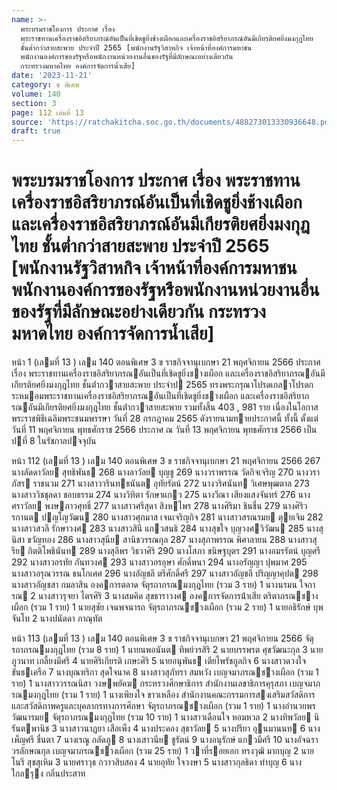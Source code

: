 ```yaml
---
name: >-
  พระบรมราชโองการ ประกาศ เรื่อง
  พระราชทานเครื่องราชอิสริยาภรณ์อันเป็นที่เชิดชูยิ่งช้างเผือกและเครื่องราชอิสริยาภรณ์อันมีเกียรติยศยิ่งมงกุฎไทย
  ชั้นต่ำกว่าสายสะพาย ประจำปี 2565 [พนักงานรัฐวิสาหกิจ เจ้าหน้าที่องค์การมหาชน
  พนักงานองค์การของรัฐหรือพนักงานหน่วยงานอื่นของรัฐที่มีลักษณะอย่างเดียวกัน
  กระทรวงมหาดไทย องค์การจัดการน้ำเสีย]
date: '2023-11-21'
category: ข พิเศษ
volume: 140
section: 3
page: 112 เล่มที่ 13
source: 'https://ratchakitcha.soc.go.th/documents/488273013330936648.pdf'
draft: true
---
```


# พระบรมราชโองการ ประกาศ เรื่อง พระราชทานเครื่องราชอิสริยาภรณ์อันเป็นที่เชิดชูยิ่งช้างเผือกและเครื่องราชอิสริยาภรณ์อันมีเกียรติยศยิ่งมงกุฎไทย ชั้นต่ำกว่าสายสะพาย ประจำปี 2565 [พนักงานรัฐวิสาหกิจ เจ้าหน้าที่องค์การมหาชน พนักงานองค์การของรัฐหรือพนักงานหน่วยงานอื่นของรัฐที่มีลักษณะอย่างเดียวกัน กระทรวงมหาดไทย องค์การจัดการน้ำเสีย]

หน้า 1 (เลมที่ 13 ) เลม 140 ตอนพิเศษ 3 ข ราชกิจจานุเบกษา 21 พฤศจิกายน 2566 ประกาศ เรื่อง พระราชทานเครื่องราชอิสริยาภรณอันเป็นที่เชิดชูยิ่งชางเผือก และเครื่องราชอิสริยาภรณอันมีเกียรติยศยิ่งมงกุฎไทย ชั้นต่ํากวาสายสะพาย ประจําป 2565 ทรงพระกรุณาโปรดเกลาโปรดกระหมอมพระราชทานเครื่องราชอิสริยาภรณอันเป็นที่เชิดชูยิ่งชางเผือก และเครื่องราชอิสริยาภรณอันมีเกียรติยศยิ่งมงกุฎไทย ชั้นต่ํากวาสายสะพาย รวมทั้งสิ้น 403 , 981 ราย เนื่องในโอกาสพระราชพิธีเฉลิมพระชนมพรรษา วันที่ 28 กรกฎาคม 2565 ดังรายนามทายประกาศนี้ ทั้งนี้ ตั้งแต่วันที่ 11 พฤศจิกายน พุทธศักราช 2566 ประกาศ ณ วันที่ 13 พฤศจิกายน พุทธศักราช 2566 เป็นปที่ 8 ในรัชกาลปจจุบัน

หน้า 112 (เลมที่ 13 ) เลม 140 ตอนพิเศษ 3 ข ราชกิจจานุเบกษา 21 พฤศจิกายน 2566 267 นางลัดดาวัลย สุทธิพันธ 268 นางลาวัลย บุญชู 269 นางวราพรรณ วัดกิจเจริญ 270 นางวราภัสร ราชนวม 271 นางสาววรินทธนันต อุทัยรัตน์ 272 นางวริศนันท วิเศษพุฒตาล 273 นางสาววิชชุลดา ชอบธรรม 274 นางวิทิตา รักษาแกว 275 นางวีณา เสียงแสงจันทร์ 276 นางศราวัลย พงษภาวศุทธิ์ 277 นางสาวศรีสุดา สิงหไพร 278 นางศิริมา ชินชื่น 279 นางศิริวรกานต ปญโญวัฒน 280 นางสาวศุภมาส เจนเจริญกิจ 281 นางสาวสรณรมย ตุยเจิม 282 นางสาวสวลี รักษาวงศ 283 นางสาวสินี แกวสนธิ 284 นางสุขใจ บุญวงศวิวัฒน 285 นางสุนิสา ขวัญทอง 286 นางสาวสุนีย สานิชวรรณกุล 287 นางสุภาพรรณ พิศาลายน 288 นางสาวสุรีย กิตติโพธินันท 289 นางสุลีพร วิธวาศิริ 290 นางโสภา ขนิษฐบุตร 291 นางอมรรัตน์ บุญศรี 292 นางสาวอรทัย กันทวงศ 293 นางสาวอรอุษา ศักดิ์พนา 294 นางอรัญญา ปุพมาศ 295 นางสาวอรุณวรรณ ธนโกเศศ 296 นางอัญชลี ตรีศักดิ์ศรี 297 นางสาวอัญชลี ปริญญาคุปต 298 นางสาวอัญชสา กมลาสิน องคการตลาด จัตุรถาภรณมงกุฎไทย (รวม 3 ราย) 1 นางนรมน ใจการณ 2 นางสาวรุจยา ไตรศิริ 3 นางสมคิด สุขธาราวงศ องคการจัดการน้ําเสีย ตริตาภรณชางเผือก (รวม 1 ราย) 1 นายสุชัย เจนพจนารถ จัตุรถาภรณชางเผือก (รวม 2 ราย) 1 นายอธิรักษ์ บุพจันโท 2 นางปนัดดา ภาณุทัต

หน้า 113 (เลมที่ 13 ) เลม 140 ตอนพิเศษ 3 ข ราชกิจจานุเบกษา 21 พฤศจิกายน 2566 จัตุรถาภรณมงกุฎไทย (รวม 8 ราย) 1 นายนพอนันต ทิพย์วรสิริ 2 นายบรรพรต ศุขวัฒนะกุล 3 นายภูวนาท เกลี้ยงมีศรี 4 นายศิริเกียรติ เกษะศิริ 5 นายอนุพันธ เตียไพรัชกูลกิจ 6 นางสาวดวงใจ ขันธเครือ 7 นางบุณฑริกา สุดใจนาค 8 นางสาวสุภัทรา สมหวัง เบญจมาภรณชางเผือก (รวม 1 ราย) 1 นางสาววรรณนิสา วงษพยัคฆ กระทรวงศึกษาธิการ สํานักงานเลขาธิการคุรุสภา เบญจมาภรณมงกุฎไทย (รวม 1 ราย) 1 นางเพียงใจ ขาวเหลือง สํานักงานคณะกรรมการสงเสริมสวัสดิการและสวัสดิภาพครูและบุคลากรทางการศึกษา จัตุรถาภรณชางเผือก (รวม 1 ราย) 1 นางอํานวยพร วัฒนารมย จัตุรถาภรณมงกุฎไทย (รวม 10 ราย) 1 นางสาวเดือนใจ หอมหวล 2 นางทิพวัลย นิรันตพานิช 3 นางสาวนาฎยา เสือเพ็ง 4 นางประคอง สุธาวัลย 5 นางปรียา อุนมานนท 6 นางเพ็ญศรี ชื่นตา 7 นางเรณู กลัดภู 8 นางเสาวนีย ชูรัตน์ 9 นางอนุรักษ์ แกวมีศรี 10 นางอัจฉรา วรลักษณกุล เบญจมาภรณชางเผือก (รวม 25 ราย) 1 วาที่รอยเอก ทรงวุฒิ มากบุญ 2 นายโนรี สุขสุเหิม 3 นายศราวุธ กวาวสิบสอง 4 นายอุทัย ใจวงษา 5 นางสาวกุลธิดา ทําบุญ 6 นางใกลรุง กลิ่นประสาท
